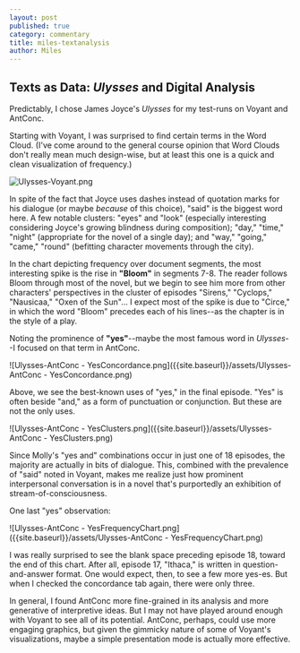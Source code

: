 ```yaml
---
layout: post
published: true
category: commentary
title: miles-textanalysis
author: Miles
---
```

## Texts as Data: _Ulysses_ and Digital Analysis

Predictably, I chose James Joyce's _Ulysses_ for my test-runs on Voyant and AntConc. 

Starting with Voyant, I was surprised to find certain terms in the Word Cloud. (I've come around to the general course opinion that Word Clouds don't really mean much design-wise, but at least this one is a quick and clean visualization of frequency.)

![Ulysses-Voyant.png]({{site.baseurl}}/assets/Ulysses-Voyant.png)

In spite of the fact that Joyce uses dashes instead of quotation marks for his dialogue (or maybe _because_ of this choice), "said" is the biggest word here. A few notable clusters: "eyes" and "look" (especially interesting considering Joyce's growing blindness during composition); "day," "time," "night" (appropriate for the novel of a single day); and "way," "going," "came," "round" (befitting character movements through the city).

In the chart depicting frequency over document segments, the most interesting spike is the rise in **"Bloom"** in segments 7-8. The reader follows Bloom through most of the novel, but we begin to see him more from other characters' perspectives in the cluster of episodes "Sirens," "Cyclops," "Nausicaa," "Oxen of the Sun"... I expect most of the spike is due to "Circe," in which the word "Bloom" precedes each of his lines--as the chapter is in the style of a play.

Noting the prominence of **"yes"**--maybe the most famous word in _Ulysses_--I focused on that term in AntConc.

![Ulysses-AntConc - YesConcordance.png]({{site.baseurl}}/assets/Ulysses-AntConc - YesConcordance.png)

Above, we see the best-known uses of "yes," in the final episode. "Yes" is often beside "and," as a form of punctuation or conjunction. But these are not the only uses.

![Ulysses-AntConc - YesClusters.png]({{site.baseurl}}/assets/Ulysses-AntConc - YesClusters.png)

Since Molly's "yes and" combinations occur in just one of 18 episodes, the majority are actually in bits of dialogue. This, combined with the prevalence of "said" noted in Voyant, makes me realize just how prominent interpersonal conversation is in a novel that's purportedly an exhibition of stream-of-consciousness.

One last "yes" observation:

![Ulysses-AntConc - YesFrequencyChart.png]({{site.baseurl}}/assets/Ulysses-AntConc - YesFrequencyChart.png)

I was really surprised to see the blank space preceding episode 18, toward the end of this chart. After all, episode 17, "Ithaca," is written in question-and-answer format. One would expect, then, to see a few more yes-es. But when I checked the concordance tab again, there were only three.

In general, I found AntConc more fine-grained in its analysis and more generative of interpretive ideas. But I may not have played around enough with Voyant to see all of its potential. AntConc, perhaps, could use more engaging graphics, but given the gimmicky nature of some of Voyant's visualizations, maybe a simple presentation mode is actually more effective.

